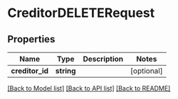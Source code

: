 # CreditorDELETERequest

## Properties
Name | Type | Description | Notes
------------ | ------------- | ------------- | -------------
**creditor_id** | **string** |  | [optional] 

[[Back to Model list]](../README.md#documentation-for-models) [[Back to API list]](../README.md#documentation-for-api-endpoints) [[Back to README]](../README.md)


